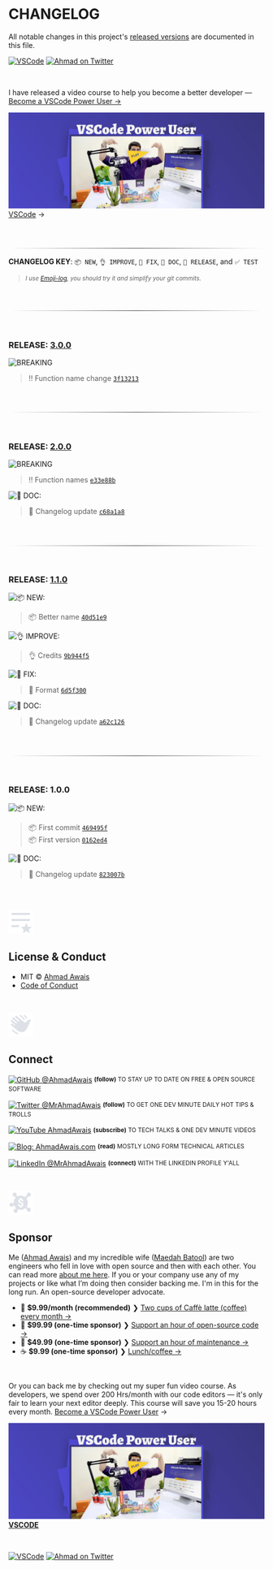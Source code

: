 # CHANGELOG

All notable changes in this project's [released versions](../../releases) are documented in this file.

[![VSCode](https://img.shields.io/badge/-VSCode.pro%20%E2%86%92-gray.svg?colorB=4D2AFF)](https://VSCode.pro/?utm_source=GitHubFOSS)
[![Ahmad on Twitter](https://img.shields.io/twitter/follow/mrahmadawais.svg?style=social&label=Follow%20@MrAhmadAwais)](https://twitter.com/mrahmadawais/)

<br>

I have released a video course to help you become a better developer — <a href="https://vscode.pro/?utm_source=GitHubFOSS" target="_blank">Become a VSCode Power User →</a></p>

<a href="https://vscode.pro/?utm_source=GitHubFOSS" target="_blank"><img src="https://raw.githubusercontent.com/ahmadawais/stuff/master/images/vscodepro/VSCode.jpeg" /><br>VSCode</a> →

<br>

[![hr](https://raw.githubusercontent.com/ahmadawais/stuff/master/images/git/hr.png)](/)

**CHANGELOG KEY**: `📦 NEW`, `👌 IMPROVE`, `🐛 FIX`, `📖 DOC`, `🚀 RELEASE`, and `✅ TEST`

<small>

> _I use [Emoji-log](https://github.com/ahmadawais/Emoji-Log), you should try it and simplify your git commits._

</small>

<br>

[![hr](https://raw.githubusercontent.com/ahmadawais/stuff/master/images/git/hr.png)](/)

<br>

### RELEASE: [3.0.0](https://github.com/ahmadawais/wp-file-header-metadata/compare/2.0.0...3.0.0)

![BREAKING](https://img.shields.io/badge/-BREAKING%20CHANGES-gray.svg?colorB=F91800)

> ‼️ Function name change [`3f13213`](https://github.com/ahmadawais/wp-file-header-metadata/commit/3f13213e79dc881711de9a19ba15d0f1106635f2) <br>

<br>

[![hr](https://raw.githubusercontent.com/ahmadawais/stuff/master/images/git/hr.png)](/)

<br>

### RELEASE: [2.0.0](https://github.com/ahmadawais/wp-file-header-metadata/compare/1.1.0...2.0.0)

![BREAKING](https://img.shields.io/badge/-BREAKING%20CHANGES-gray.svg?colorB=F91800)

> ‼️ Function names [`e33e88b`](https://github.com/ahmadawais/wp-file-header-metadata/commit/e33e88bfc9b552200465b2a723d59fac0bbd34c0) <br>

![📖 DOC:](https://img.shields.io/badge/-DOCS-gray.svg?colorB=978CD4)

> 📖 Changelog update [`c68a1a8`](https://github.com/ahmadawais/wp-file-header-metadata/commit/c68a1a81e613e17b749b577025b070e1860d7dc3) <br>

<br>

[![hr](https://raw.githubusercontent.com/ahmadawais/stuff/master/images/git/hr.png)](/)

<br>

### RELEASE: [1.1.0](https://github.com/ahmadawais/wp-file-header-metadata/compare/1.0.0...1.1.0)

![📦 NEW:](https://img.shields.io/badge/-NEW-gray.svg?colorB=3778FF)

> 📦 Better name [`40d51e9`](https://github.com/ahmadawais/wp-file-header-metadata/commit/40d51e994b1abc68df7179f6a382248a0d83d2e0) <br>

![👌 IMPROVE:](https://img.shields.io/badge/-IMPROVEMENT-gray.svg?colorB=39AA54)

> 👌 Credits [`9b944f5`](https://github.com/ahmadawais/wp-file-header-metadata/commit/9b944f5f7839811ba5c0fc84a1607eab539bf94c) <br>

![🐛 FIX:](https://img.shields.io/badge/-FIX-gray.svg?colorB=ff6347)

> 🐛 Format [`6d5f300`](https://github.com/ahmadawais/wp-file-header-metadata/commit/6d5f300cdef92514e421b8b70f6f0af42d9a2878) <br>

![📖 DOC:](https://img.shields.io/badge/-DOCS-gray.svg?colorB=978CD4)

> 📖 Changelog update [`a62c126`](https://github.com/ahmadawais/wp-file-header-metadata/commit/a62c126344b3cf2e8db8ee920d6cb9209b77ac46) <br>

<br>

[![hr](https://raw.githubusercontent.com/ahmadawais/stuff/master/images/git/hr.png)](/)

<br>

### RELEASE: 1.0.0

![📦 NEW:](https://img.shields.io/badge/-NEW-gray.svg?colorB=3778FF)

> 📦 First commit [`469495f`](https://github.com/ahmadawais/wp-file-header-metadata/commit/469495f52f8e756be3657bee1aea3079a066a52d) <br>
> 📦 First version [`0162ed4`](https://github.com/ahmadawais/wp-file-header-metadata/commit/0162ed4f7afc79f394e53dfa4bd48774e1a95170) <br>

![📖 DOC:](https://img.shields.io/badge/-DOCS-gray.svg?colorB=978CD4)

> 📖 Changelog update [`823007b`](https://github.com/ahmadawais/wp-file-header-metadata/commit/823007b0c8693df8f797848e034390e580b38bba) <br>

<br>

<br>

[![📃](https://raw.githubusercontent.com/ahmadawais/stuff/master/images/git/license.png)](/)

## License & Conduct

- MIT © [Ahmad Awais](https://twitter.com/MrAhmadAwais/)
- [Code of Conduct](code-of-conduct.md)

<br>

[![🙌](https://raw.githubusercontent.com/ahmadawais/stuff/master/images/git/connect.png)](/)

## Connect

<div align="left">
<p><a href="https://github.com/ahmadawais"><img alt="GitHub @AhmadAwais" align="center" src="https://img.shields.io/badge/GITHUB-gray.svg?colorB=6cc644&colorA=6cc644&style=flat" /></a>&nbsp;<small><strong>(follow)</strong> TO STAY UP TO DATE ON FREE & OPEN SOURCE SOFTWARE</small></p>
<p><a href="https://twitter.com/MrAhmadAwais/"><img alt="Twitter @MrAhmadAwais" align="center" src="https://img.shields.io/badge/TWITTER-gray.svg?colorB=1da1f2&colorA=1da1f2&style=flat" /></a>&nbsp;<small><strong>(follow)</strong> TO GET ONE DEV MINUTE DAILY HOT TIPS & TROLLS</small></p>
<p><a href="https://www.youtube.com/AhmadAwais"><img alt="YouTube AhmadAwais" align="center" src="https://img.shields.io/badge/YOUTUBE-gray.svg?colorB=ff0000&colorA=ff0000&style=flat" /></a>&nbsp;<small><strong>(subscribe)</strong> TO TECH TALKS & ONE DEV MINUTE VIDEOS</small></p>
<p><a href="https://AhmadAwais.com/"><img alt="Blog: AhmadAwais.com" align="center" src="https://img.shields.io/badge/MY%20BLOG-gray.svg?colorB=4D2AFF&colorA=4D2AFF&style=flat" /></a>&nbsp;<small><strong>(read)</strong> MOSTLY LONG FORM TECHNICAL ARTICLES</small></p>
<p><a href="https://www.linkedin.com/in/MrAhmadAwais/"><img alt="LinkedIn @MrAhmadAwais" align="center" src="https://img.shields.io/badge/LINKEDIN-gray.svg?colorB=0077b5&colorA=0077b5&style=flat" /></a>&nbsp;<small><strong>(connect)</strong> WITH THE LINKEDIN PROFILE Y'ALL</small></p>
</div>

<br>

[![👌](https://raw.githubusercontent.com/ahmadawais/stuff/master/images/git/sponsor.png)](/)

## Sponsor

Me ([Ahmad Awais](https://twitter.com/mrahmadawais/)) and my incredible wife ([Maedah Batool](https://twitter.com/MaedahBatool/)) are two engineers who fell in love with open source and then with each other. You can read more [about me here](https://ahmadawais.com/about). If you or your company use any of my projects or like what I’m doing then consider backing me. I'm in this for the long run. An open-source developer advocate.

- 🌟  **$9.99/month (recommended)** ❯ [Two cups of Caffè latte (coffee) every month →](https://pay.paddle.com/checkout/540217)
- 🚀  **$99.99 (one-time sponsor)** ❯ [Support an hour of open-source code →](https://pay.paddle.com/checkout/515568)
- 🔰  **$49.99 (one-time sponsor)** ❯ [Support an hour of maintenance →](https://pay.paddle.com/checkout/527253)
- ☕️  **$9.99 (one-time sponsor)** ❯ [Lunch/coffee →](https://pay.paddle.com/checkout/527254)

<br>

Or you can back me by checking out my super fun video course. As developers, we spend over 200 Hrs/month with our code editors — it's only fair to learn your next editor deeply. This course will save you 15-20 hours every month.  <a href="https://vscode.pro/?utm_source=GitHubFOSS" target="_blank">Become a VSCode Power User</a> →</p>

<a href="https://vscode.pro/?utm_source=GitHubFOSS" target="_blank"><img src="https://raw.githubusercontent.com/ahmadawais/stuff/master/images/vscodepro/VSCode.jpeg" /><br><strong>VSCODE</strong></a>

<br>

[![VSCode](https://img.shields.io/badge/-VSCode.pro%20%E2%86%92-gray.svg?colorB=4D2AFF&style=flat)](https://VSCode.pro/?utm_source=GitHubFOSS)
[![Ahmad on Twitter](https://img.shields.io/twitter/follow/mrahmadawais.svg?style=social&label=Follow%20@MrAhmadAwais)](https://twitter.com/mrahmadawais/)
